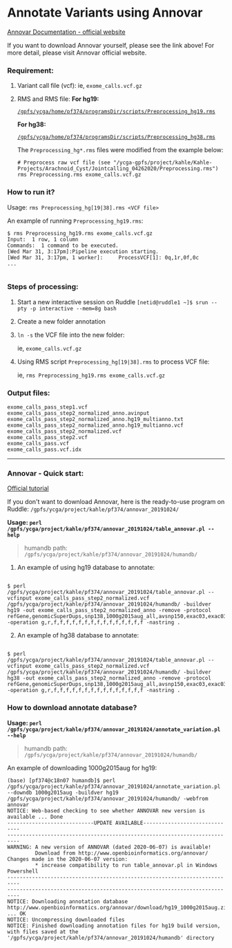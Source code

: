 # Annotate Variants using Annovar

[Annovar Documentation - official website](https://annovar.openbioinformatics.org/en/latest/user-guide/download/)

If you want to download Annovar yourself, please see the link above! For more detail, please visit Annovar official website.

### Requirement:

1. Variant call file (vcf): ie, `exome_calls.vcf.gz`
2. RMS and RMS file:
    **For hg19:**
    
    [`/gpfs/ycga/home/pf374/programsDir/scripts/Preprocessing_hg19.rms`](https://github.com/jinlab-washu/Jin-lab.manual/blob/master/downstream_variant_analysis/Preprocessing_hg19.rms)
    
    **For hg38:**
    
    [`/gpfs/ycga/home/pf374/programsDir/scripts/Preprocessing_hg38.rms`](https://github.com/jinlab-washu/Jin-lab.manual/blob/master/downstream_variant_analysis/Preprocessing_hg38.rms)

    The `Preprocessing_hg*.rms` files were modified from the example below:

    ```
    # Preprocess raw vcf file (see "/ycga-gpfs/project/kahle/Kahle-Projects/Arachnoid_Cyst/Jointcalling_04262020/Preprocessing.rms")
    rms Preprocessing.rms exome_calls.vcf.gz
    ```

### How to run it?

Usage: `rms Preprocessing_hg[19|38].rms <VCF file>`

An example of running `Preprocessing_hg19.rms`:

```
$ rms Preprocessing_hg19.rms exome_calls.vcf.gz
Input:  1 row, 1 column
Commands:  1 command to be executed.
[Wed Mar 31, 3:17pm]:Pipeline execution starting.
[Wed Mar 31, 3:17pm, 1 worker]:     ProcessVCF[1]: 0q,1r,0f,0c 
...


```

### Steps of processing:

1. Start a new interactive session on Ruddle `[netid@ruddle1 ~]$ srun --pty -p interactive --mem=8g bash`
2. Create a new folder annotation
3. `ln -s` the VCF file into the new folder: 

    ie, `exome_calls.vcf.gz`
    
4. Using RMS script `Preprocessing_hg[19|38].rms` to process VCF file: 

    ie, `rms Preprocessing_hg19.rms exome_calls.vcf.gz`

### Output files:

```
exome_calls_pass_step1.vcf
exome_calls_pass_step2_normalized_anno.avinput
exome_calls_pass_step2_normalized_anno.hg19_multianno.txt
exome_calls_pass_step2_normalized_anno.hg19_multianno.vcf
exome_calls_pass_step2_normalized.vcf
exome_calls_pass_step2.vcf
exome_calls_pass.vcf
exome_calls_pass.vcf.idx

```

------------

### Annovar - Quick start:

[Official tutorial](https://annovar.openbioinformatics.org/en/latest/user-guide/startup/)

If you don't want to download Annovar, here is the ready-to-use program on Ruddle: `/gpfs/ycga/project/kahle/pf374/annovar_20191024/`

**Usage: `perl /gpfs/ycga/project/kahle/pf374/annovar_20191024/table_annovar.pl --help`**

> humandb path: `/gpfs/ycga/project/kahle/pf374/annovar_20191024/humandb/`

1. An example of using hg19 database to annotate:

```

$ perl /gpfs/ycga/project/kahle/pf374/annovar_20191024/table_annovar.pl --vcfinput exome_calls_pass_step2_normalized.vcf /gpfs/ycga/project/kahle/pf374/annovar_20191024/humandb/ -buildver hg19 -out exome_calls_pass_step2_normalized_anno -remove -protocol refGene,genomicSuperDups,snp138,1000g2015aug_all,avsnp150,exac03,exac03nontcga,gnomad_exome,gnomad_genome,gnomad211_exome,gnomad211_genome,dbnsfp41a,dbscsnv11,clinvar_20210123,bravo,mcap,revel -operation g,r,f,f,f,f,f,f,f,f,f,f,f,f,f,f,f -nastring .

```

2. An example of hg38 database to annotate:

```

$ perl /gpfs/ycga/project/kahle/pf374/annovar_20191024/table_annovar.pl --vcfinput exome_calls_pass_step2_normalized.vcf /gpfs/ycga/project/kahle/pf374/annovar_20191024/humandb/ -buildver hg38 -out exome_calls_pass_step2_normalized_anno -remove -protocol refGene,genomicSuperDups,snp138,1000g2015aug_all,avsnp150,exac03,exac03nontcga,gnomad_exome,gnomad_genome,gnomad211_exome,gnomad211_genome,dbnsfp41a,dbscsnv11,clinvar_20210123,bravo,mcap,revel -operation g,r,f,f,f,f,f,f,f,f,f,f,f,f,f,f,f -nastring .

```

### How to download annotate database?

**Usage: `perl /gpfs/ycga/project/kahle/pf374/annovar_20191024/annotate_variation.pl --help`**

> humandb path: `/gpfs/ycga/project/kahle/pf374/annovar_20191024/humandb/`
> 

An example of downloading 1000g2015aug for hg19:

```
(base) [pf374@c18n07 humandb]$ perl /gpfs/ycga/project/kahle/pf374/annovar_20191024/annotate_variation.pl --downdb 1000g2015aug -buildver hg19 /gpfs/ycga/project/kahle/pf374/annovar_20191024/humandb/ -webfrom annovar
NOTICE: Web-based checking to see whether ANNOVAR new version is available ... Done
----------------------------UPDATE AVAILABLE------------------------------
--------------------------------------------------------------------------
WARNING: A new version of ANNOVAR (dated 2020-06-07) is available!
         Download from http://www.openbioinformatics.org/annovar/
Changes made in the 2020-06-07 version:
         * increase compatibility to run table_annovar.pl in Windows Powershell
--------------------------------------------------------------------------
--------------------------------------------------------------------------
NOTICE: Downloading annotation database http://www.openbioinformatics.org/annovar/download/hg19_1000g2015aug.zip ... OK
NOTICE: Uncompressing downloaded files
NOTICE: Finished downloading annotation files for hg19 build version, with files saved at the '/gpfs/ycga/project/kahle/pf374/annovar_20191024/humandb' directory

```

